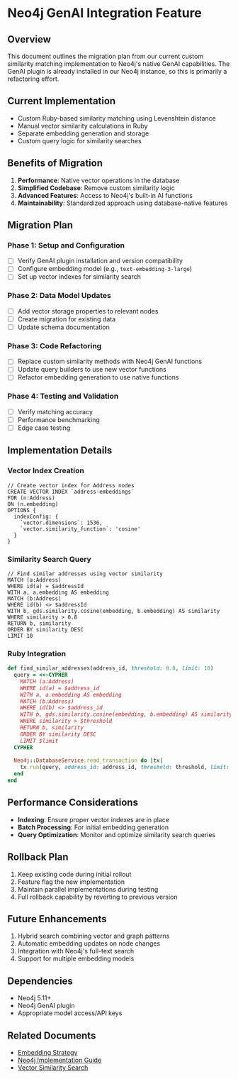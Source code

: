 # Neo4j GenAI Integration Feature

## Overview
This document outlines the migration plan from our current custom similarity matching implementation to Neo4j's native GenAI capabilities. The GenAI plugin is already installed in our Neo4j instance, so this is primarily a refactoring effort.

## Current Implementation
- Custom Ruby-based similarity matching using Levenshtein distance
- Manual vector similarity calculations in Ruby
- Separate embedding generation and storage
- Custom query logic for similarity searches

## Benefits of Migration
1. **Performance**: Native vector operations in the database
2. **Simplified Codebase**: Remove custom similarity logic
3. **Advanced Features**: Access to Neo4j's built-in AI functions
4. **Maintainability**: Standardized approach using database-native features

## Migration Plan

### Phase 1: Setup and Configuration
- [ ] Verify GenAI plugin installation and version compatibility
- [ ] Configure embedding model (e.g., `text-embedding-3-large`)
- [ ] Set up vector indexes for similarity search

### Phase 2: Data Model Updates
- [ ] Add vector storage properties to relevant nodes
- [ ] Create migration for existing data
- [ ] Update schema documentation

### Phase 3: Code Refactoring
- [ ] Replace custom similarity methods with Neo4j GenAI functions
- [ ] Update query builders to use new vector functions
- [ ] Refactor embedding generation to use native functions

### Phase 4: Testing and Validation
- [ ] Verify matching accuracy
- [ ] Performance benchmarking
- [ ] Edge case testing

## Implementation Details

### Vector Index Creation
```cypher
// Create vector index for Address nodes
CREATE VECTOR INDEX `address-embeddings` 
FOR (n:Address) 
ON (n.embedding) 
OPTIONS {
  indexConfig: {
    `vector.dimensions`: 1536,
    `vector.similarity_function`: 'cosine'
  }
}
```

### Similarity Search Query
```cypher
// Find similar addresses using vector similarity
MATCH (a:Address)
WHERE id(a) = $addressId
WITH a, a.embedding AS embedding
MATCH (b:Address)
WHERE id(b) <> $addressId
WITH b, gds.similarity.cosine(embedding, b.embedding) AS similarity
WHERE similarity > 0.8
RETURN b, similarity
ORDER BY similarity DESC
LIMIT 10
```

### Ruby Integration
```ruby
def find_similar_addresses(address_id, threshold: 0.8, limit: 10)
  query = <<~CYPHER
    MATCH (a:Address)
    WHERE id(a) = $address_id
    WITH a, a.embedding AS embedding
    MATCH (b:Address)
    WHERE id(b) <> $address_id
    WITH b, gds.similarity.cosine(embedding, b.embedding) AS similarity
    WHERE similarity > $threshold
    RETURN b, similarity
    ORDER BY similarity DESC
    LIMIT $limit
  CYPHER
  
  Neo4j::DatabaseService.read_transaction do |tx|
    tx.run(query, address_id: address_id, threshold: threshold, limit: limit)
  end
end
```

## Performance Considerations
- **Indexing**: Ensure proper vector indexes are in place
- **Batch Processing**: For initial embedding generation
- **Query Optimization**: Monitor and optimize similarity search queries

## Rollback Plan
1. Keep existing code during initial rollout
2. Feature flag the new implementation
3. Maintain parallel implementations during testing
4. Full rollback capability by reverting to previous version

## Future Enhancements
1. Hybrid search combining vector and graph patterns
2. Automatic embedding updates on node changes
3. Integration with Neo4j's full-text search
4. Support for multiple embedding models

## Dependencies
- Neo4j 5.11+
- Neo4j GenAI plugin
- Appropriate model access/API keys

## Related Documents
- [Embedding Strategy](./embedding_strategy.md)
- [Neo4j Implementation Guide](../architecture/database_storage/neo4j_implementation_guide.md)
- [Vector Similarity Search](./vector_similarity_search.md)
